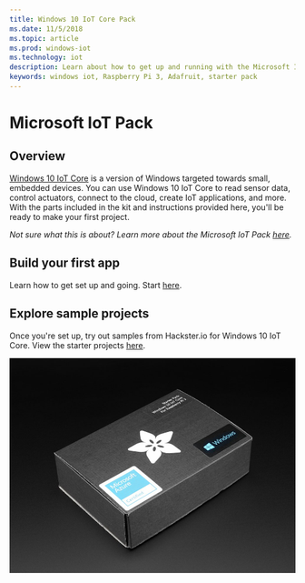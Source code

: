 ```yaml
---
title: Windows 10 IoT Core Pack
ms.date: 11/5/2018
ms.topic: article
ms.prod: windows-iot
ms.technology: iot
description: Learn about how to get up and running with the Microsoft IoT pack. Windows 10 IoT Core is a version of Windows targeted towards small, embedded devices.
keywords: windows iot, Raspberry Pi 3, Adafruit, starter pack
---
```


# Microsoft IoT Pack

## Overview
[Windows 10 IoT Core](../windows-iot-core.md) is a version of Windows targeted towards small, embedded devices. You can use Windows 10 IoT Core to read sensor data, control actuators, connect to the cloud, create IoT applications, and more. With the parts included in the kit and instructions provided here, you'll be ready to make your first project.

_Not sure what this is about? Learn more about the Microsoft IoT Pack [here](https://www.adafruit.com/windows10iotpi2)._

## Build your first app

Learn how to get set up and going. Start [here](./quickstarter/devicesetup.md#using-the-iot-dashboard-raspberry-pi-minnowboard-nxp).

## Explore sample projects

Once you're set up, try out samples from Hackster.io for Windows 10 IoT Core. View the starter projects [here](https://github.com/ms-iot/adafruitsample/blob/master/README.md).

![Image of Microsoft IoT Pack](../media/adafruitkit/pack.jpg)